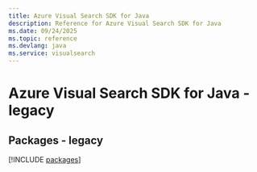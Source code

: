 ```yaml
---
title: Azure Visual Search SDK for Java
description: Reference for Azure Visual Search SDK for Java
ms.date: 09/24/2025
ms.topic: reference
ms.devlang: java
ms.service: visualsearch
---
```

# Azure Visual Search SDK for Java - legacy
## Packages - legacy
[!INCLUDE [packages](visual-search-index.md)]